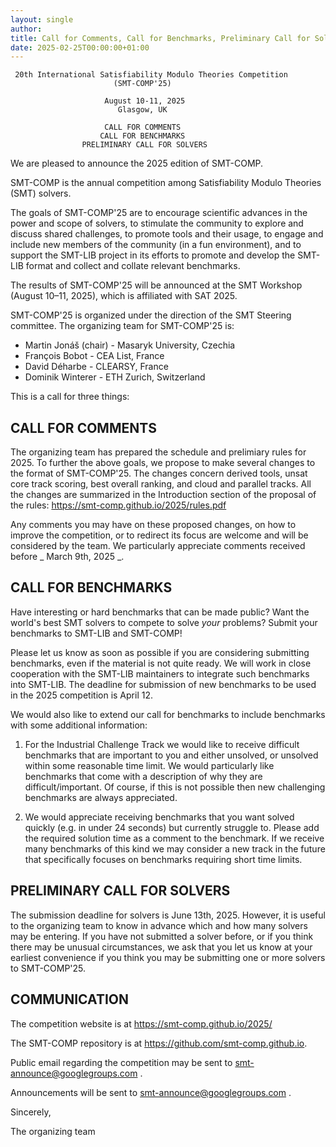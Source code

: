 ```yaml
---
layout: single
author:
title: Call for Comments, Call for Benchmarks, Preliminary Call for Solvers
date: 2025-02-25T00:00:00+01:00
---
```


     20th International Satisfiability Modulo Theories Competition
                           (SMT-COMP'25)

                         August 10-11, 2025
                            Glasgow, UK

                         CALL FOR COMMENTS
                        CALL FOR BENCHMARKS
                    PRELIMINARY CALL FOR SOLVERS

We are pleased to announce the 2025 edition of SMT-COMP.

SMT-COMP is the annual competition among Satisfiability Modulo
Theories (SMT) solvers.

The goals of SMT-COMP'25 are to encourage scientific advances in the
power and scope of solvers, to stimulate the community to explore and
discuss shared challenges, to promote tools and their usage, to engage
and include new members of the community (in a fun environment), and to
support the SMT-LIB project in its efforts to promote and develop the
SMT-LIB format and collect and collate relevant benchmarks.

The results of SMT-COMP'25 will be announced at the SMT Workshop
(August 10–11, 2025), which is affiliated with SAT 2025.

SMT-COMP'25 is organized under the direction of the SMT Steering
committee. The organizing team for SMT-COMP'25 is:

- Martin Jonáš (chair) - Masaryk University, Czechia
- François Bobot - CEA List, France
- David Déharbe - CLEARSY, France
- Dominik Winterer - ETH Zurich, Switzerland

This is a call for three things:

## CALL FOR COMMENTS

The organizing team has prepared the schedule and prelimiary rules for 2025.
To further the above goals, we propose to make several changes to the
format of SMT-COMP'25. The changes concern derived tools,
unsat core track scoring, best overall ranking, and cloud and
parallel tracks. All the changes are summarized in the Introduction
section of the proposal of the rules:
https://smt-comp.github.io/2025/rules.pdf

Any comments you may have on these proposed changes, on how to improve
the competition, or to redirect its focus are welcome and will be
considered by the team. We particularly appreciate comments received
before _ March 9th, 2025 _.

## CALL FOR BENCHMARKS

Have interesting or hard benchmarks that can be made public? Want the
world's best SMT solvers to compete to solve _your_ problems? Submit
your benchmarks to SMT-LIB and SMT-COMP!

Please let us know as soon as possible if you are considering
submitting benchmarks, even if the material is not quite ready. We
will work in close cooperation with the SMT-LIB maintainers to
integrate such benchmarks into SMT-LIB. The deadline for submission of
new benchmarks to be used in the 2025 competition is April 12.

We would also like to extend our call for benchmarks to include
benchmarks with some additional information:

1. For the Industrial Challenge Track we would like to receive
   difficult benchmarks that are important to you and either unsolved,
   or unsolved within some reasonable time limit. We would
   particularly like benchmarks that come with a description of why
   they are difficult/important. Of course, if this is not possible
   then new challenging benchmarks are always appreciated.

2. We would appreciate receiving benchmarks that you want solved
   quickly (e.g. in under 24 seconds) but currently struggle to.
   Please add the required solution time as a comment to the
   benchmark. If we receive many benchmarks of this kind we may
   consider a new track in the future that specifically focuses on
   benchmarks requiring short time limits.

## PRELIMINARY CALL FOR SOLVERS

The submission deadline for solvers is June 13th, 2025. However, it is
useful to the organizing team to know in advance which and how many
solvers may be entering. If you have not submitted a solver before,
or if you think there may be unusual circumstances, we ask that
you let us know at your earliest convenience if you think you may be
submitting one or more solvers to SMT-COMP'25.

## COMMUNICATION

The competition website is at
https://smt-comp.github.io/2025/

The SMT-COMP repository is at
https://github.com/smt-comp.github.io.

Public email regarding the competition may be sent to
smt-announce@googlegroups.com .

Announcements will be sent to smt-announce@googlegroups.com .

Sincerely,

The organizing team
